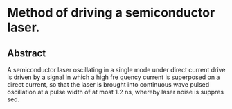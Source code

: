 # Method of driving a semiconductor laser.

## Abstract
A semiconductor laser oscillating in a single mode under direct current drive is driven by a signal in which a high fre quency current is superposed on a direct current, so that the laser is brought into continuous wave pulsed oscillation at a pulse width of at most 1.2 ns, whereby laser noise is suppres sed.